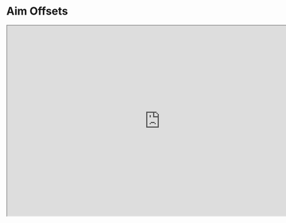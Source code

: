 # Aim Offsets

<p><iframe title="YouTube video player" src="https://www.youtube.com/embed/U_2I1cRYyBk?si=Et7L8xQxYWN5GD-M" width="800" height="500" allowfullscreen="allowfullscreen" allow="accelerometer; autoplay; clipboard-write; encrypted-media; gyroscope; picture-in-picture; web-share"></iframe></p>